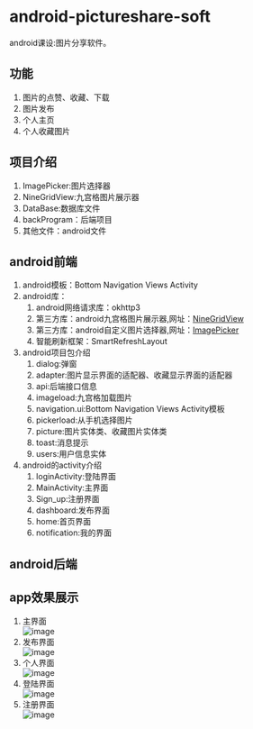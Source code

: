 # android-pictureshare-soft
android课设:图片分享软件。
## 功能
1. 图片的点赞、收藏、下载
2. 图片发布
3. 个人主页
4. 个人收藏图片
## 项目介绍
1. ImagePicker:图片选择器
2. NineGridView:九宫格图片展示器
3. DataBase:数据库文件
4. backProgram：后端项目
5. 其他文件：android文件
## android前端
1. android模板：Bottom Navigation Views Activity
2. android库：
   1. android网络请求库：okhttp3
   2. 第三方库：android九宫格图片展示器,网址：[NineGridView](https://github.com/LwkCoder/NineGridView)
   3. 第三方库：android自定义图片选择器,网址：[ImagePicker](https://github.com/LwkCoder/ImagePicker)
   4. 智能刷新框架：SmartRefreshLayout
3. android项目包介绍
   1. dialog:弹窗
   2. adapter:图片显示界面的适配器、收藏显示界面的适配器
   3. api:后端接口信息
   4. imageload:九宫格加载图片
   5. navigation.ui:Bottom Navigation Views Activity模板
   6. pickerload:从手机选择图片
   7. picture:图片实体类、收藏图片实体类
   8. toast:消息提示
   9. users:用户信息实体
4. android的activity介绍
   1. loginActivity:登陆界面
   2. MainActivity:主界面
   3. Sign_up:注册界面
   4. dashboard:发布界面
   5. home:首页界面
   6. notification:我的界面
## android后端
## app效果展示
1. 主界面<br>![image](./screen/pic1.png)
2. 发布界面<br>![image](./screen/pic2.png)
3. 个人界面<br>![image](./screen/pic4.png)
4. 登陆界面<br>![image](./screen/pic5.png)
5. 注册界面<br>![image](./screen/pic6.png)

